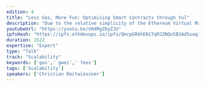 ```yaml
---
edition: 4
title: "Less Gas, More Fun: Optimising Smart Contracts through Yul"
description: "Due to the relative simplicity of the Ethereum Virtual Machine, it is possible to perform heavy analyses in order to optimize bytecode. The jump operations are a main obstacle for this, because they might require a preservation of all basic blocks in the worst case. To overcome this, Solidity's new optimizer operates on an intermediate language called Yul, which is close to EVM bytecode (and also wasm) but abstracts jump operations through real function calls. Each of the many optimizing operations are simple local equivalence transforms whose effects can be inspected at any time and which in combination should be both more reliable and efficient than the classic optimizer."
youtubeUrl: "https://youtu.be/VH4MgZDyZJU"
ipfsHash: "https://ipfs.ethdevops.io/ipfs/QmcpGRbhEN1TqMJZNQo5B3Ad5uaq3TKUc5QtVpNXJ7ignK?filename=Less_Gas_More_Fun_-_Optimising_Smart_Contracts_through_Yul_by_Christian_Reitwiessner_Devcon4-VH4MgZDyZJU.mp4"
duration: 1522
expertise: "Expert"
type: "Talk"
track: "Scalability"
keywords: ['gas',' gwei',' fees']
tags: ['Scalability']
speakers: ['Christian Reitwiessner']
---
```

